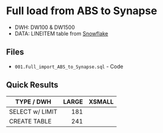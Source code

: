 # Full load from ABS to Synapse

- DWH: DW100 & DW1500
- DATA: LINEITEM table from [Snowflake](https://docs.snowflake.com/en/user-guide/sample-data-tpch.html)


## Files

- `001.Full_import_ABS_to_Synapse.sql` - Code

## Quick Results

| TYPE / DWH  | LARGE | XSMALL |
| --- | ---: | ---: | 
| SELECT w/ LIMIT | 181 |  |
| CREATE TABLE | 241 |  |